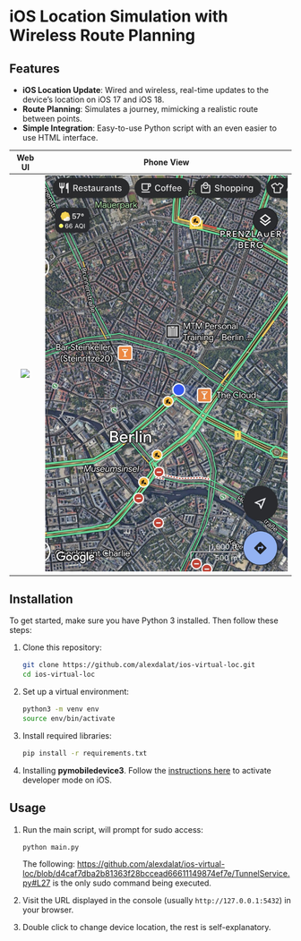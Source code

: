 # iOS Location Simulation with Wireless Route Planning

## Features
- **iOS Location Update**: Wired and wireless, real-time updates to the device’s location on iOS 17 and iOS 18.
- **Route Planning**: Simulates a journey, mimicking a realistic route between points.
- **Simple Integration**: Easy-to-use Python script with an even easier to use HTML interface.

Web UI             |  Phone View
:-------------------------:|:-------------------------:
![](imgs/berlin-route-demo.png)  |  ![](imgs/berlin-route-demo-gmaps.jpg)

## Installation

To get started, make sure you have Python 3 installed. Then follow these steps:

1. Clone this repository:
    ```bash
    git clone https://github.com/alexdalat/ios-virtual-loc.git
    cd ios-virtual-loc
    ```

2. Set up a virtual environment:
    ```bash
    python3 -m venv env
    source env/bin/activate
    ```

3. Install required libraries:
    ```bash
    pip install -r requirements.txt
    ```

4. Installing **pymobiledevice3**. Follow the [instructions here](https://github.com/doronz88/pymobiledevice3?tab=readme-ov-file#working-with-developer-tools-ios--170) to activate developer mode on iOS.

## Usage

1. Run the main script, will prompt for sudo access:
    ```bash
    python main.py
    ```
    The following: https://github.com/alexdalat/ios-virtual-loc/blob/d4caf7dba2b81363f28bccead66611149874ef7e/TunnelService.py#L27 is the only sudo command being executed.

2. Visit the URL displayed in the console (usually `http://127.0.0.1:5432`) in your browser.

3. Double click to change device location, the rest is self-explanatory.
